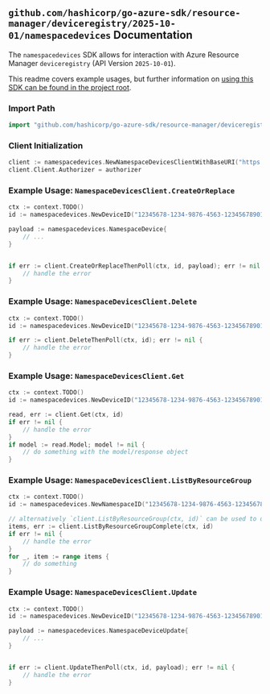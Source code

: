 
## `github.com/hashicorp/go-azure-sdk/resource-manager/deviceregistry/2025-10-01/namespacedevices` Documentation

The `namespacedevices` SDK allows for interaction with Azure Resource Manager `deviceregistry` (API Version `2025-10-01`).

This readme covers example usages, but further information on [using this SDK can be found in the project root](https://github.com/hashicorp/go-azure-sdk/tree/main/docs).

### Import Path

```go
import "github.com/hashicorp/go-azure-sdk/resource-manager/deviceregistry/2025-10-01/namespacedevices"
```


### Client Initialization

```go
client := namespacedevices.NewNamespaceDevicesClientWithBaseURI("https://management.azure.com")
client.Client.Authorizer = authorizer
```


### Example Usage: `NamespaceDevicesClient.CreateOrReplace`

```go
ctx := context.TODO()
id := namespacedevices.NewDeviceID("12345678-1234-9876-4563-123456789012", "example-resource-group", "namespaceName", "deviceName")

payload := namespacedevices.NamespaceDevice{
	// ...
}


if err := client.CreateOrReplaceThenPoll(ctx, id, payload); err != nil {
	// handle the error
}
```


### Example Usage: `NamespaceDevicesClient.Delete`

```go
ctx := context.TODO()
id := namespacedevices.NewDeviceID("12345678-1234-9876-4563-123456789012", "example-resource-group", "namespaceName", "deviceName")

if err := client.DeleteThenPoll(ctx, id); err != nil {
	// handle the error
}
```


### Example Usage: `NamespaceDevicesClient.Get`

```go
ctx := context.TODO()
id := namespacedevices.NewDeviceID("12345678-1234-9876-4563-123456789012", "example-resource-group", "namespaceName", "deviceName")

read, err := client.Get(ctx, id)
if err != nil {
	// handle the error
}
if model := read.Model; model != nil {
	// do something with the model/response object
}
```


### Example Usage: `NamespaceDevicesClient.ListByResourceGroup`

```go
ctx := context.TODO()
id := namespacedevices.NewNamespaceID("12345678-1234-9876-4563-123456789012", "example-resource-group", "namespaceName")

// alternatively `client.ListByResourceGroup(ctx, id)` can be used to do batched pagination
items, err := client.ListByResourceGroupComplete(ctx, id)
if err != nil {
	// handle the error
}
for _, item := range items {
	// do something
}
```


### Example Usage: `NamespaceDevicesClient.Update`

```go
ctx := context.TODO()
id := namespacedevices.NewDeviceID("12345678-1234-9876-4563-123456789012", "example-resource-group", "namespaceName", "deviceName")

payload := namespacedevices.NamespaceDeviceUpdate{
	// ...
}


if err := client.UpdateThenPoll(ctx, id, payload); err != nil {
	// handle the error
}
```
